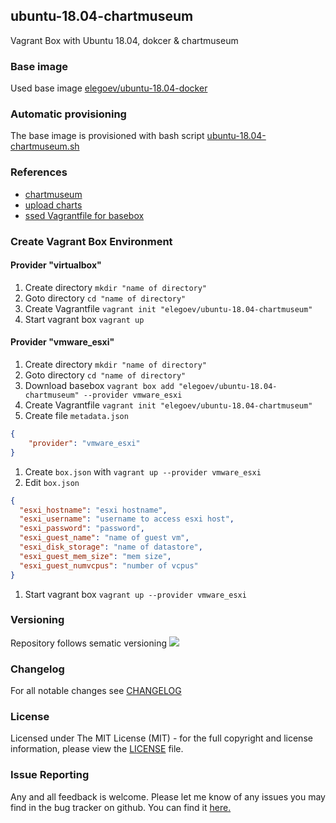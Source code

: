 ## ubuntu-18.04-chartmuseum
Vagrant Box with Ubuntu 18.04, dokcer & chartmuseum

### Base image
Used base image [elegoev/ubuntu-18.04-docker](https://app.vagrantup.com/elegoev/boxes/ubuntu-18.04-docker)

### Automatic provisioning
The base image is provisioned with bash script [ubuntu-18.04-chartmuseum.sh](https://github.com/elegoev/vagrant-ubuntu/blob/master/vagrant-ubuntu1804-chartmuseum/provisioning/ubuntu-18.04-chartmuseum.sh)

### References
- [chartmuseum](https://chartmuseum.com)
- [upload charts](https://chartmuseum.com/docs/#uploading-a-chart-package)
- [ssed Vagrantfile for basebox](https://github.com/elegoev/vagrant-ubuntu-18.04/blob/master/jenkins/vagrant/esxi/_Vagrantfile)

###  Create Vagrant Box Environment
#### Provider "virtualbox"
1. Create directory `mkdir "name of directory"`
1. Goto directory `cd "name of directory"`
1. Create Vagrantfile `vagrant init "elegoev/ubuntu-18.04-chartmuseum"`
1. Start vagrant box `vagrant up`

#### Provider "vmware_esxi"
1. Create directory `mkdir "name of directory"`
1. Goto directory `cd "name of directory"`
1. Download basebox `vagrant box add "elegoev/ubuntu-18.04-chartmuseum" --provider vmware_esxi`
1. Create Vagrantfile `vagrant init "elegoev/ubuntu-18.04-chartmuseum"`
1. Create file `metadata.json`
```json
{
    "provider": "vmware_esxi"
}
```
1. Create `box.json` with `vagrant up --provider vmware_esxi`
1. Edit `box.json`
```json
{
  "esxi_hostname": "esxi hostname",
  "esxi_username": "username to access esxi host",
  "esxi_password": "password",
  "esxi_guest_name": "name of guest vm",
  "esxi_disk_storage": "name of datastore",
  "esxi_guest_mem_size": "mem size",
  "esxi_guest_numvcpus": "number of vcpus"
}
```
1. Start vagrant box `vagrant up --provider vmware_esxi`


### Versioning
Repository follows sematic versioning  [![](https://img.shields.io/badge/semver-2.0.0-green.svg)](http://semver.org)

### Changelog
For all notable changes see [CHANGELOG](https://github.com/elegoev/basebox-ubuntu-18.04-chartmuseum/blob/master/CHANGELOG.md)

### License
Licensed under The MIT License (MIT) - for the full copyright and license information, please view the [LICENSE](https://github.com/elegoev/basebox-ubuntu-18.04-chartmuseum/blob/master/LICENSE) file.

### Issue Reporting
Any and all feedback is welcome.  Please let me know of any issues you may find in the bug tracker on github. You can find it [here. ](https://github.com/elegoev/basebox-ubuntu-18.04-chartmuseum/issues)
